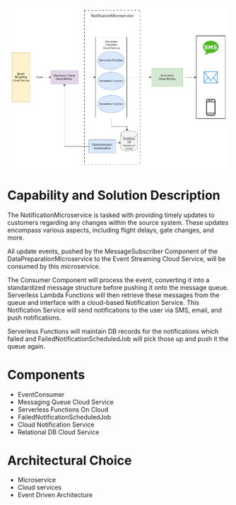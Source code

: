 
![Initial Data Loader](https://github.com/beyond-blueprints/arch-katas-2023/blob/main/Diagrams/IndividualComponentDiagrams/NotificationService.drawio.png)

# Capability and Solution Description

The NotificationMicroservice is tasked with providing timely updates to customers regarding any changes within the source system. These updates encompass various aspects, including flight delays, gate changes, and more.

All update events, pushed by the MessageSubscriber Component of the DataPreparationMicroservice to the Event Streaming Cloud Service, will be consumed by this microservice.

The Consumer Component will process the event, converting it into a standardized message structure before pushing it onto the message queue. Serverless Lambda Functions will then retrieve these messages from the queue and interface with a cloud-based Notification Service. This Notification Service will send notifications to the user via SMS, email, and push notifications.

Serverless Functions will maintain DB records for the notifications which failed and FailedNotificationScheduledJob will pick those up and push it the queue again.


# Components
- EventConsumer
- Messaging Queue Cloud Service
- Serverless Functions On Cloud
- FailedNotificationScheduledJob
- Cloud Notification Service
- Relational DB Cloud Service


# Architectural Choice
- Microservice
- Cloud services
- Event Driven Architecture


